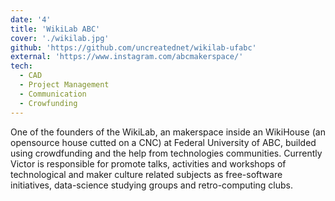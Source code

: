 ```yaml
---
date: '4'
title: 'WikiLab ABC'
cover: './wikilab.jpg'
github: 'https://github.com/uncreatednet/wikilab-ufabc'
external: 'https://www.instagram.com/abcmakerspace/'
tech:
  - CAD
  - Project Management
  - Communication
  - Crowfunding
---
```


One of the founders of the WikiLab, an makerspace inside an WikiHouse (an opensource house cutted on a CNC) at Federal University of ABC, builded using crowdfunding and the help from technologies communities.
Currently Victor is responsible for promote talks, activities and workshops of technological and maker culture related subjects as free-software initiatives, data-science studying groups and retro-computing clubs.
